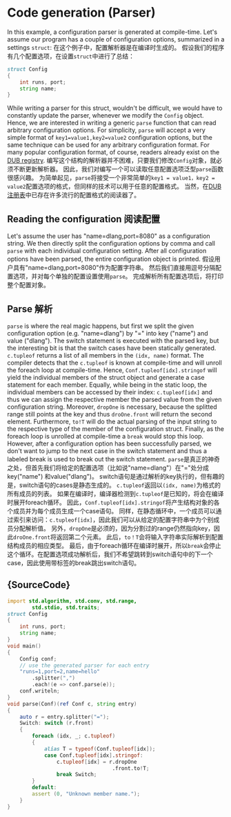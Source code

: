 # Code generation (Parser)

In this example, a configuration parser is generated at compile-time.
Let's assume our program has a couple of configuration options,
summarized in a settings `struct`:
在这个例子中，配置解析器是在编译时生成的。
假设我们的程序有几个配置选项，在设置`struct`中进行了总结：

```d
struct Config
{
    int runs, port;
    string name;
}
```

While writing a parser for this struct, wouldn't be difficult, we would have to
constantly update the parser, whenever we modify the `Config` object. 
Hence, we are interested in writing a generic `parse` function that can
read arbitrary configuration options. For simplicity, `parse` will accept
a very simple format of `key1=value1,key2=value2` configuration options, but the same technique
can be used for any arbitrary configuration format. For many popular
configuration format, of course, readers already exist on the [DUB registry](https://code.dlang.org).
编写这个结构的解析器并不困难，只要我们修改`Config`对象，就必须不断更新解析器。
因此，我们对编写一个可以读取任意配置选项泛型`parse`函数很感兴趣。
为简单起见，`parse`将接受一个非常简单的`key1 = value1，key2 = value2`配置选项的格式，但同样的技术可以用于任意的配置格式。
当然，在[DUB注册表](https://code.dlang.org)中已存在许多流行的配置格式的阅读器了。


Reading the configuration 阅读配置
-------------------------

Let's assume the user has "name=dlang,port=8080" as a configuration string.
We then directly split the configuration options by comma and call `parse` with each
individual configuration setting.
After all configuration options have been parsed, the entire configuration
object is printed.
假设用户具有"name=dlang,port=8080"作为配置字符串。 然后我们直接用逗号分隔配置选项，并对每个单独的配置设置使用`parse`。
完成解析所有配置选项后，将打印整个配置对象。

Parse 解析
-----

`parse` is where the real magic happens, but first we split the given configuration option
(e.g. "name=dlang") by "=" into key ("name") and value ("dlang").
The switch statement is executed with the parsed key, but the interesting bit is that
the switch cases have been statically generated. `c.tupleof` returns a list of all members
in the `(idx, name)` format. The compiler detects that the `c.tupleof` is known at compile-time
and will unroll the foreach loop at compile-time.
Hence, `Conf.tupleof[idx].stringof` will yield the individual members of the struct object
and generate a case statement for each member.
Equally, while being in the static loop, the individual members can be accessed by their index:
`c.tupleof[idx]` and thus we can assign the respective member the parsed value from the given
configuration string. Moreover, `dropOne` is necessary, because the splitted range still
points at the key and thus `droOne.front` will return the second element.
Furthermore, `to!T` will do the actual parsing of the input string
to the respective type of the member of the configuration struct.
Finally, as the foreach loop is unrolled at compile-time a `break` would stop this loop.
However, after a configuration option has been successfully parsed, we don't want to jump
to the next case in the switch statement and thus a labeled break is used to break out the
switch statement.
`parse`是真正的神奇之处，但首先我们将给定的配置选项（比如说"name=dlang"）在"="处分成key("name") 和value("dlang")。
switch语句是通过解析的key执行的，但有趣的是，switch语句的cases是静态生成的。 `c.tupleof`返回以`(idx, name)`为格式的所有成员的列表。
如果在编译时，编译器检测到`c.tupleof`是已知的，将会在编译时展开foreach循环。
因此，`Conf.tupleof[idx].stringof`将产生结构对象的各个成员并为每个成员生成一个case语句。
同样，在静态循环中，一个成员可以通过索引来访问：`c.tupleof[idx]`，因此我们可以从给定的配置字符串中为个别成员分配解析值。
另外，`dropOne`是必须的，因为分割过的range仍然指向key，因此`droOne.front`将返回第二个元素。
此后，`to！T`会将输入字符串实际解析到配置结构成员的相应类型。
最后，由于foreach循环在编译时展开，所以`break`会停止这个循环。在配置选项成功解析后，我们不希望跳转到switch语句中的下一个case，因此使用带标签的break跳出switch语句。


## {SourceCode}

```d
import std.algorithm, std.conv, std.range,
        std.stdio, std.traits;
struct Config
{
    int runs, port;
    string name;
}
void main()
{
    Config conf;
    // use the generated parser for each entry
    "runs=1,port=2,name=hello"
        .splitter(",")
        .each!(e => conf.parse(e));
    conf.writeln;
}
void parse(Conf)(ref Conf c, string entry)
{
    auto r = entry.splitter("=");
    Switch: switch (r.front)
    {
        foreach (idx, _; c.tupleof)
        {
            alias T = typeof(Conf.tupleof[idx]);
            case Conf.tupleof[idx].stringof:
                c.tupleof[idx] = r.dropOne
                                  .front.to!T;
                break Switch;
        }
        default:
        assert (0, "Unknown member name.");
    }
}
```
